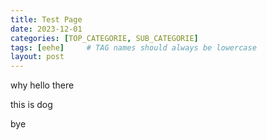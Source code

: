```yaml
---
title: Test Page
date: 2023-12-01
categories: [TOP_CATEGORIE, SUB_CATEGORIE]
tags: [eehe]     # TAG names should always be lowercase
layout: post
---
```


why hello there

this is dog

bye

